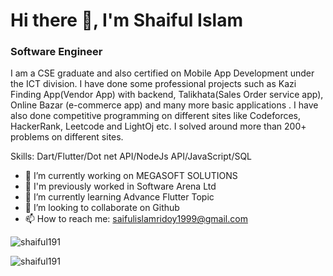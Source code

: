 
# Hi there 👋, I'm Shaiful Islam
### Software Engineer


I am a CSE graduate and also certified on Mobile App Development under the ICT division. I have done some professional projects such as Kazi Finding App(Vendor App) with backend, Talikhata(Sales Order service app), Online Bazar (e-commerce app) and many more basic applications . I have also done competitive programming on different sites like Codeforces, HackerRank, Leetcode and LightOj etc. I solved around more than 200+ problems on different sites.

Skills: Dart/Flutter/Dot net API/NodeJs API/JavaScript/SQL

- 🔭 I’m currently working on MEGASOFT SOLUTIONS
- 🔏 I'm previously worked in Software Arena Ltd
- 🌱 I’m currently learning Advance Flutter Topic 
- 👯 I’m looking to collaborate on Github 
- 📫 How to reach me: saifulislamridoy1999@gmail.com 



<p><img align="center" src="https://github-readme-streak-stats.herokuapp.com/?user=shaiful191&" alt="shaiful191" /></p>


<p><img align="center" src="https://github-readme-stats.vercel.app/api/top-langs?username=shaiful191&show_icons=true&locale=en&layout=compact" alt="shaiful191" /></p>

